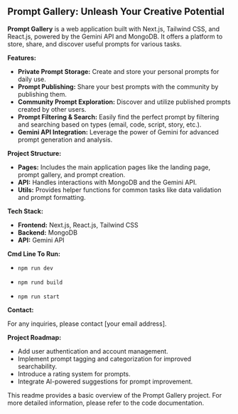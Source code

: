 ## Prompt Gallery: Unleash Your Creative Potential

**Prompt Gallery** is a web application built with Next.js, Tailwind CSS, and React.js, powered by the Gemini API and MongoDB. It offers a platform to store, share, and discover useful prompts for various tasks.  

**Features:**

- **Private Prompt Storage:** Create and store your personal prompts for daily use.
- **Prompt Publishing:** Share your best prompts with the community by publishing them.
- **Community Prompt Exploration:** Discover and utilize published prompts created by other users.
- **Prompt Filtering & Search:** Easily find the perfect prompt by filtering and searching based on types (email, code, script, story, etc.).
- **Gemini API Integration:** Leverage the power of Gemini for advanced prompt generation and analysis.

**Project Structure:**

- **Pages:**  Includes the main application pages like the landing page, prompt gallery, and prompt creation.
- **API:** Handles interactions with MongoDB and the Gemini API.
- **Utils:** Provides helper functions for common tasks like data validation and prompt formatting.

**Tech Stack:**

- **Frontend:** Next.js, React.js, Tailwind CSS
- **Backend:** MongoDB
- **API:** Gemini API

**Cmd Line To Run:**
-   ```bash 
    npm run dev 
    ```
-   ```bash
    npm rund build
    ```
-   ```
    npm run start
    ```

**Contact:**

For any inquiries, please contact [your email address].

**Project Roadmap:**

- Add user authentication and account management.
- Implement prompt tagging and categorization for improved searchability.
- Introduce a rating system for prompts.
- Integrate AI-powered suggestions for prompt improvement.

This readme provides a basic overview of the Prompt Gallery project. For more detailed information, please refer to the code documentation.
